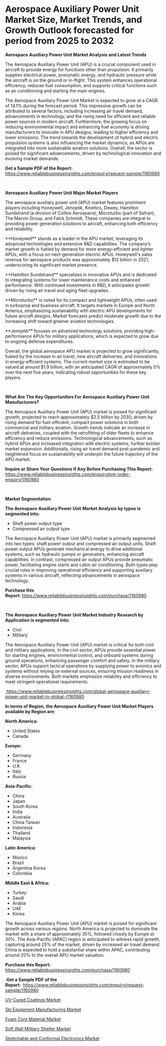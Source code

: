 <p><h1>Aerospace Auxiliary Power Unit Market Size, Market Trends, and Growth Outlook forecasted for period from 2025 to 2032</h1></p><p><strong>Aerospace Auxiliary Power Unit Market Analysis and Latest Trends</strong></p>
<p><p>The Aerospace Auxiliary Power Unit (APU) is a crucial component used in aircraft to provide energy for functions other than propulsion. It primarily supplies electrical power, pneumatic energy, and hydraulic pressure while the aircraft is on the ground or in-flight. This system enhances operational efficiency, reduces fuel consumption, and supports critical functions such as air conditioning and starting the main engines.</p><p>The Aerospace Auxiliary Power Unit Market is expected to grow at a CAGR of 14.1% during the forecast period. This impressive growth can be attributed to several factors, including increasing air travel demand, advancements in technology, and the rising need for efficient and reliable power sources in modern aircraft. Furthermore, the growing focus on reducing environmental impact and enhancing fuel economy is driving manufacturers to innovate in APU designs, leading to higher efficiency and lower emissions. The trend towards the development of hybrid and electric propulsion systems is also influencing the market dynamics, as APUs are integrated into more sustainable aviation solutions. Overall, the sector is poised for significant advancements, driven by technological innovation and evolving market demands.</p></p>
<p><strong>Get a Sample PDF of the Report:&nbsp;</strong> <a href="https://www.reliablebusinessinsights.com/enquiry/request-sample/1160980?utm_campaign=100&utm_medium=2&utm_source=Github&utm_content=ia&utm_term=22032025&utm_id=aerospace-auxiliary-power-unit">https://www.reliablebusinessinsights.com/enquiry/request-sample/1160980</a></p>
<p>&nbsp;</p>
<p><strong>Aerospace Auxiliary Power Unit Major Market Players</strong></p>
<p><p>The aerospace auxiliary power unit (APU) market features prominent players including Honeywell, Jenoptik, Kinetics, Dewey, Hamilton Sundstrand (a division of Collins Aerospace), Microturbo (part of Safran), The Marvin Group, and Falck Schmidt. These companies are integral to providing power generation solutions to aircraft, enhancing both efficiency and reliability.</p><p>**Honeywell** stands as a leader in the APU market, leveraging its advanced technologies and extensive R&D capabilities. The company’s market growth is fueled by demand for more energy-efficient and lighter APUs, with a focus on next-generation electric APUs. Honeywell's sales revenue for aerospace products was approximately $12 billion in 2021, underscoring its significant market presence.</p><p>**Hamilton Sundstrand** specializes in innovative APUs and is dedicated to integrating systems for lower maintenance costs and enhanced performance. With continued investments in R&D, it anticipates growth driven by rising air travel and aging fleet upgrades.</p><p>**Microturbo** is noted for its compact and lightweight APUs, often used in turboprop and business aircraft. It targets markets in Europe and North America, emphasizing sustainability with electric APU developments for future aircraft designs. Market forecasts predict moderate growth due to the increasing shift toward greener aviation technologies.</p><p>**Jenoptik** focuses on advanced technology solutions, providing high-performance APUs for military applications, which is expected to grow due to ongoing defense expenditures.</p><p>Overall, the global aerospace APU market is projected to grow significantly, fueled by the increase in air travel, new aircraft deliveries, and innovations in energy-efficient systems. The current market size is estimated to be valued at around $1.9 billion, with an anticipated CAGR of approximately 5% over the next five years, indicating robust opportunities for these key players.</p></p>
<p>&nbsp;</p>
<p><strong>What Are The Key Opportunities For Aerospace Auxiliary Power Unit Manufacturers?</strong></p>
<p><p>The Aerospace Auxiliary Power Unit (APU) market is poised for significant growth, projected to reach approximately $2.5 billion by 2030, driven by rising demand for fuel-efficient, compact power solutions in both commercial and military aviation. Growth trends indicate an increase in aircraft deliveries, coupled with the retrofitting of older fleets to enhance efficiency and reduce emissions. Technological advancements, such as hybrid APUs and increased integration with electric systems, further bolster market expansion. Additionally, rising air travel demand post-pandemic and heightened focus on sustainability will underpin the future trajectory of the APU market.</p></p>
<p><strong>Inquire or Share Your Questions If Any Before Purchasing This Report:</strong> <a href="https://www.reliablebusinessinsights.com/enquiry/pre-order-enquiry/1160980?utm_campaign=100&utm_medium=2&utm_source=Github&utm_content=ia&utm_term=22032025&utm_id=aerospace-auxiliary-power-unit">https://www.reliablebusinessinsights.com/enquiry/pre-order-enquiry/1160980</a></p>
<p>&nbsp;</p>
<p><strong>Market Segmentation</strong></p>
<p><strong>The Aerospace Auxiliary Power Unit Market Analysis by types is segmented into:</strong></p>
<p><ul><li>Shaft power output type</li><li>Compressed air output type</li></ul></p>
<p><p>The Aerospace Auxiliary Power Unit (APU) market is primarily segmented into two types: shaft power output and compressed air output units. Shaft power output APUs generate mechanical energy to drive additional systems, such as hydraulic pumps or generators, enhancing aircraft capabilities. In contrast, compressed air output APUs provide pneumatic power, facilitating engine starts and cabin air conditioning. Both types play crucial roles in improving operational efficiency and supporting auxiliary systems in various aircraft, reflecting advancements in aerospace technology.</p></p>
<p><strong>Purchase this Report:&nbsp;</strong><a href="https://www.reliablebusinessinsights.com/purchase/1160980?utm_campaign=100&utm_medium=2&utm_source=Github&utm_content=ia&utm_term=22032025&utm_id=aerospace-auxiliary-power-unit">https://www.reliablebusinessinsights.com/purchase/1160980</a></p>
<p>&nbsp;</p>
<p><strong>The Aerospace Auxiliary Power Unit Market Industry Research by Application is segmented into:</strong></p>
<p><ul><li>Civil</li><li>Military</li></ul></p>
<p><p>The Aerospace Auxiliary Power Unit (APU) market is critical for both civil and military applications. In the civil sector, APUs provide essential power for starting engines, environmental control, and onboard systems during ground operations, enhancing passenger comfort and safety. In the military sector, APUs support tactical operations by supplying power to avionics and systems without relying on external sources, ensuring mission readiness in diverse environments. Both markets emphasize reliability and efficiency to meet stringent operational requirements.</p></p>
<p><a href="https://www.reliablebusinessinsights.com/global-aerospace-auxiliary-power-unit-market-in-global-r1160980?utm_campaign=100&utm_medium=2&utm_source=Github&utm_content=ia&utm_term=22032025&utm_id=aerospace-auxiliary-power-unit">&nbsp;https://www.reliablebusinessinsights.com/global-aerospace-auxiliary-power-unit-market-in-global-r1160980</a></p>
<p><strong>In terms of Region, the Aerospace Auxiliary Power Unit Market Players available by Region are:</strong></p>
<p>
    <p> <strong> North America: </strong>
        <ul>
            <li>United States</li>
            <li>Canada</li>
        </ul>
        </p> 
    <p> <strong> Europe: </strong>
        <ul>
            <li>Germany</li>
            <li>France</li>
            <li>U.K.</li>
            <li>Italy</li>
            <li>Russia</li>
        </ul>
        </p> 
    <p> <strong> Asia-Pacific: </strong>
        <ul>
            <li>China</li>
            <li>Japan</li>
            <li>South Korea</li>
            <li>India</li>
            <li>Australia</li>
            <li>China Taiwan</li>
            <li>Indonesia</li>
            <li>Thailand</li>
            <li>Malaysia</li>
        </ul>
        </p> 
    <p> <strong> Latin America: </strong>
        <ul>
            <li>Mexico</li>
            <li>Brazil</li>
            <li>Argentina Korea</li>
            <li>Colombia</li>
        </ul>
        </p> 
    <p> <strong> Middle East & Africa: </strong>
        <ul>
            <li>Turkey</li>
            <li>Saudi</li>
            <li>Arabia</li>
            <li>UAE</li>
            <li>Korea</li>
        </ul>
    </p>
    </p>
<p><p>The Aerospace Auxiliary Power Unit (APU) market is poised for significant growth across various regions. North America is projected to dominate the market with a share of approximately 35%, followed closely by Europe at 30%. The Asia-Pacific (APAC) region is anticipated to witness rapid growth, capturing around 25% of the market, driven by increased air travel demand. China is expected to hold a substantial share within APAC, contributing around 20% to the overall APU market valuation.</p></p>
<p><strong>Purchase this Report: </strong><a href="https://www.reliablebusinessinsights.com/purchase/1160980?utm_campaign=100&utm_medium=2&utm_source=Github&utm_content=ia&utm_term=22032025&utm_id=aerospace-auxiliary-power-unit">https://www.reliablebusinessinsights.com/purchase/1160980</a></p>
<p>&nbsp;<strong>Get a Sample PDF of the Report:&nbsp;&nbsp;</strong><a href="https://www.reliablebusinessinsights.com/enquiry/request-sample/1160980?utm_campaign=100&utm_medium=2&utm_source=Github&utm_content=ia&utm_term=22032025&utm_id=aerospace-auxiliary-power-unit">https://www.reliablebusinessinsights.com/enquiry/request-sample/1160980</a></p>
<p><strong></strong></p>
<p><p><a href="https://github.com/kadutjoelly83/Market-Research-Report-List-1/blob/main/uv-cured-coatings-market.md?utm_campaign=100&utm_medium=2&utm_source=Github&utm_content=ia&utm_term=22032025&utm_id=aerospace-auxiliary-power-unit">UV-Cured Coatings Market</a></p><p><a href="https://github.com/ilanarohalgh/Market-Research-Report-List-1/blob/main/ski-equipment-manufacturing-market.md?utm_campaign=100&utm_medium=2&utm_source=Github&utm_content=ia&utm_term=22032025&utm_id=aerospace-auxiliary-power-unit">Ski Equipment Manufacturing Market</a></p><p><a href="https://github.com/snaikraso/Market-Research-Report-List-1/blob/main/foam-core-material-market.md?utm_campaign=100&utm_medium=2&utm_source=Github&utm_content=ia&utm_term=22032025&utm_id=aerospace-auxiliary-power-unit">Foam Core Material Market</a></p><p><a href="https://github.com/frodanlert/Market-Research-Report-List-1/blob/main/soft-wall-military-shelter-market.md?utm_campaign=100&utm_medium=2&utm_source=Github&utm_content=ia&utm_term=22032025&utm_id=aerospace-auxiliary-power-unit">Soft Wall Military Shelter Market</a></p><p><a href="https://github.com/iperitvik8/Market-Research-Report-List-1/blob/main/stretchable-and-conformal-electronics-market.md?utm_campaign=100&utm_medium=2&utm_source=Github&utm_content=ia&utm_term=22032025&utm_id=aerospace-auxiliary-power-unit">Stretchable and Conformal Electronics Market</a></p></p>